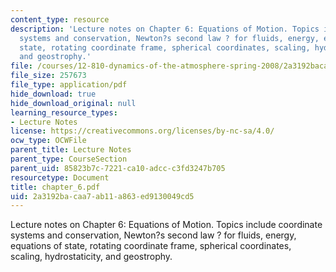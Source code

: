 ```yaml
---
content_type: resource
description: 'Lecture notes on Chapter 6: Equations of Motion. Topics include coordinate
  systems and conservation, Newton?s second law ? for fluids, energy, equations of
  state, rotating coordinate frame, spherical coordinates, scaling, hydrostaticity,
  and geostrophy.'
file: /courses/12-810-dynamics-of-the-atmosphere-spring-2008/2a3192bacaa7ab11a863ed9130049cd5_chapter_6.pdf
file_size: 257673
file_type: application/pdf
hide_download: true
hide_download_original: null
learning_resource_types:
- Lecture Notes
license: https://creativecommons.org/licenses/by-nc-sa/4.0/
ocw_type: OCWFile
parent_title: Lecture Notes
parent_type: CourseSection
parent_uid: 85823b7c-7221-ca10-adcc-c3fd3247b705
resourcetype: Document
title: chapter_6.pdf
uid: 2a3192ba-caa7-ab11-a863-ed9130049cd5
---
```

Lecture notes on Chapter 6: Equations of Motion. Topics include coordinate systems and conservation, Newton?s second law ? for fluids, energy, equations of state, rotating coordinate frame, spherical coordinates, scaling, hydrostaticity, and geostrophy.